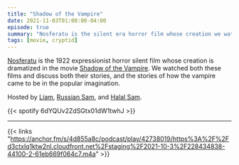 ```yaml
---
title: "Shadow of the Vampire"
date: 2021-11-03T01:00:00-04:00
episode: true
summary: "Nosferatu is the silent era horror film whose creation we watched dramatized in Shadow of the Vampire"
tags: [movie, cryptid]
---
```


[Nosferatu](https://letterboxd.com/film/nosferatu/) is the 1922 expressionist horror silent film whose creation is dramatized in the movie [Shadow of the Vampire](https://letterboxd.com/film/shadow-of-the-vampire/). We watched both these films and discuss both their stories, and the stories of how the vampire came to be in the popular imagination.

Hosted by [Liam](https://twitter.com/LegoRacers2), [Russian Sam](https://twitter.com/OverproducedPMC), and [Halal Sam](https://twitter.com/halaljew).

{{< spotify 6dYQUv2ZdSGtx01dW1twhJ >}}

---

{{< links "https://anchor.fm/s/4d855a8c/podcast/play/42738019/https%3A%2F%2Fd3ctxlq1ktw2nl.cloudfront.net%2Fstaging%2F2021-10-3%2F228434838-44100-2-61eb669f064c7.m4a" >}}
